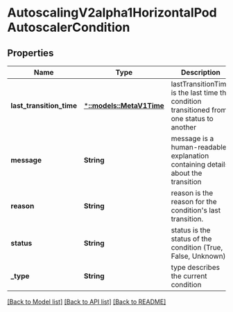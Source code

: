 # AutoscalingV2alpha1HorizontalPodAutoscalerCondition

## Properties
Name | Type | Description | Notes
------------ | ------------- | ------------- | -------------
**last_transition_time** | [***::models::MetaV1Time**](io.k8s.apimachinery.pkg.apis.meta.v1.Time.md) | lastTransitionTime is the last time the condition transitioned from one status to another | [optional] [default to null]
**message** | **String** | message is a human-readable explanation containing details about the transition | [optional] [default to null]
**reason** | **String** | reason is the reason for the condition&#39;s last transition. | [optional] [default to null]
**status** | **String** | status is the status of the condition (True, False, Unknown) | [default to null]
**_type** | **String** | type describes the current condition | [default to null]

[[Back to Model list]](../README.md#documentation-for-models) [[Back to API list]](../README.md#documentation-for-api-endpoints) [[Back to README]](../README.md)


